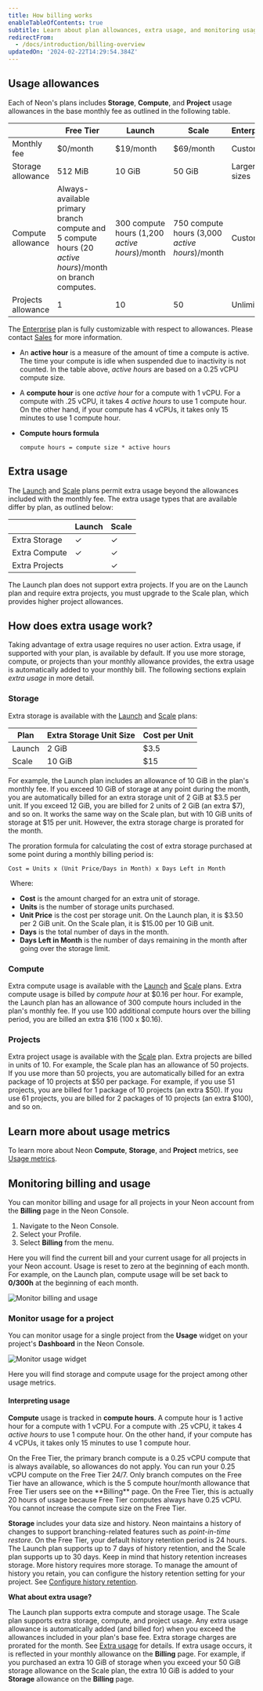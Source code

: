 ```yaml
---
title: How billing works
enableTableOfContents: true
subtitle: Learn about plan allowances, extra usage, and monitoring usage
redirectFrom:
  - /docs/introduction/billing-overview
updatedOn: '2024-02-22T14:29:54.384Z'
---
```


## Usage allowances

Each of Neon's plans includes **Storage**, **Compute**, and **Project** usage allowances in the base monthly fee as outlined in the following table.

|            | Free Tier                                                    | Launch          | Scale             | Enterprise       |
|------------|--------------------------------------------------------------|-----------------|-------------------|------------------|
| Monthly fee| $0/month                                                     | $19/month       | $69/month         | Custom           |
| Storage allowance   | 512 MiB                                                      | 10 GiB          | 50 GiB            |  Larger sizes                |
| Compute allowance   | Always-available primary branch compute and 5 compute hours (20 _active hours_)/month on branch computes. | 300 compute hours (1,200 _active hours_)/month | 750 compute hours (3,000 _active hours_)/month  |  Custom                |
| Projects allowance  | 1                                                            | 10              | 50                |  Unlimited                |


The [Enterprise](/docs/introduction/plans#enterprise) plan is fully customizable with respect to allowances. Please contact [Sales](/contact-sales) for more information.

<Admonition type="tip" title="What are active hours and compute hours?">

- An **active hour** is a measure of the amount of time a compute is active. The time your compute is idle when suspended due to inactivity is not counted. In the table above, _active hours_ are based on a 0.25 vCPU compute size.
- A **compute hour** is one _active hour_ for a compute with 1 vCPU. For a compute with .25 vCPU, it takes 4 _active hours_ to use 1 compute hour. On the other hand, if your compute has 4 vCPUs, it takes only 15 minutes to use 1 compute hour.
- **Compute hours formula**

  ```
  compute hours = compute size * active hours
  ```

</Admonition>

## Extra usage

The [Launch](/docs/introduction/plans##launch) and [Scale](/docs/introduction/plans##scale) plans permit extra usage beyond the allowances included with the monthly fee. The extra usage types that are available differ by plan, as outlined below:  

|                | Launch   | Scale    |
|----------------|----------|----------|
| Extra Storage  | &check;  | &check;  |
| Extra Compute  | &check;  | &check;  |
| Extra Projects |          | &check;  |

The Launch plan does not support extra projects. If you are on the Launch plan and require extra projects, you must upgrade to the Scale plan, which provides higher project allowances.

## How does extra usage work?

Taking advantage of extra usage requires no user action. Extra usage, if supported with your plan, is available by default. If you use more storage, compute, or projects than your monthly allowance provides, the extra usage is automatically added to your monthly bill. The following sections explain _extra usage_ in more detail.

### Storage

Extra storage is available with the [Launch](/docs/introduction/plans##launch) and [Scale](/docs/introduction/plans##scale) plans:

| Plan    | Extra Storage Unit Size | Cost per Unit |
|---------|-------------------|---------------|
| Launch  | 2 GiB             | $3.5          |
| Scale   | 10 GiB            | $15           |


For example, the Launch plan includes an allowance of 10 GiB in the plan's monthly fee. If you exceed 10 GiB of storage at any point during the month, you are automatically billed for an extra storage unit of 2 GiB at $3.5 per unit. If you exceed 12 GiB, you are billed for 2 units of 2 GiB (an extra $7), and so on. It works the same way on the Scale plan, but with 10 GiB units of storage at $15 per unit. However, the extra storage charge is prorated for the month. 

<Admonition type="note" title="How extra storage charges are prorated">
The proration formula for calculating the cost of extra storage purchased at some point during a monthly billing period is:

```plaintext
Cost = Units x (Unit Price/Days in Month) x Days Left in Month
```
​
Where:

- **Cost** is the amount charged for an extra unit of storage. 
- **Units** is the number of storage units purchased.
- **Unit Price** is the cost per storage unit. On the Launch plan, it is $3.50 per 2 GiB unit. On the Scale plan, it is $15.00 per 10 GiB unit.
- **Days** is the total number of days in the month.
- **Days Left in Month** is the number of days remaining in the month after going over the storage limit.
</Admonition>

### Compute

Extra compute usage is available with the [Launch](/docs/introduction/plans##launch) and [Scale](/docs/introduction/plans##scale) plans. Extra compute usage is billed by _compute hour_ at $0.16 per hour. For example, the Launch plan has an allowance of 300 compute hours included in the plan's monthly fee. If you use 100 additional compute hours over the billing period, you are billed an extra $16 (100 x $0.16).

### Projects

Extra project usage is available with the [Scale](/docs/introduction/plans##scale) plan. Extra projects are billed in units of 10. For example, the Scale plan has an allowance of 50 projects. If you use more than 50 projects, you are automatically billed for an extra package of 10 projects at $50 per package. For example, if you use 51 projects, you are billed for 1 package of 10 projects (an extra $50). If you use 61 projects, you are billed for 2 packages of 10 projects (an extra $100), and so on. 

## Learn more about usage metrics

To learn more about Neon **Compute**, **Storage**, and **Project** metrics, see [Usage metrics](/docs/introduction/usage-metrics).



## Monitoring billing and usage

You can monitor billing and usage for all projects in your Neon account from the **Billing** page in the Neon Console.

1. Navigate to the Neon Console.
1. Select your Profile.
1. Select **Billing** from the menu.

Here you will find the current bill and your current usage for all projects in your Neon account. Usage is reset to zero at the beginning of each month. For example, on the Launch plan, compute usage will be set back to **0/300h** at the beginning of each month.

![Monitor billing and usage](/docs/introduction/monitor_billing_usage.png)

### Monitor usage for a project

You can monitor usage for a single project from the **Usage** widget on your project's **Dashboard** in the Neon Console.

![Monitor usage widget](/docs/introduction/monitor_usage_widget.png)

Here you will find storage and compute usage for the project among other usage metrics. 

#### Interpreting usage

**Compute** usage is tracked in **compute hours**. A compute hour is 1 active hour for a compute with 1 vCPU. For a compute with .25 vCPU, it takes 4 _active hours_ to use 1 compute hour. On the other hand, if your compute has 4 vCPUs, it takes only 15 minutes to use 1 compute hour. 

<Admonition type="note">
On the Free Tier, the primary branch compute is a 0.25 vCPU compute that is always available, so allowances do not apply. You can run your 0.25 vCPU compute on the Free Tier 24/7. Only branch computes on the Free Tier have an allowance, which is the 5 compute hour/month allowance that Free Tier users see on the **Billing** page. On the Free Tier, this is actually 20 hours of usage because Free Tier computes always have 0.25 vCPU. You cannot increase the compute size on the Free Tier.
</Admonition>

**Storage** includes your data size and history. Neon maintains a history of changes to support branching-related features such as _point-in-time restore_. On the Free Tier, your default history retention period is 24 hours. The Launch plan supports up to 7 days of history retention, and the Scale plan supports up to 30 days. Keep in mind that history retention increases storage. More history requires more storage. To manage the amount of history you retain, you can configure the history retention setting for your project. See [Configure history retention](/docs/manage/projects#configure-history-retention).

**What about extra usage?**

The Launch plan supports extra compute and storage usage. The Scale plan supports extra storage, compute, and project usage. Any extra usage allowance is automatically added (and billed for) when you exceed the allowances included in your plan's base fee. Extra storage charges are prorated for the month. See [Extra usage](#extra-usage) for details. If extra usage occurs, it is reflected in your monthly allowance on the **Billing** page. For example, if you purchased an extra 10 GiB of storage when you exceed your 50 GiB storage allowance on the Scale plan, the extra 10 GiB is added to your **Storage** allowance on the **Billing** page.

<NeedHelp/>
